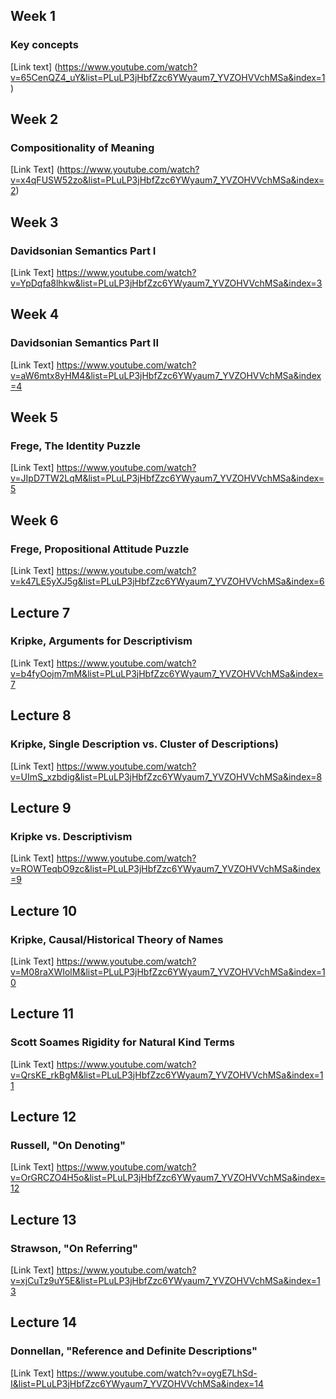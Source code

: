 


## Week 1
### Key concepts
[Link text] (https://www.youtube.com/watch?v=65CenQZ4_uY&list=PLuLP3jHbfZzc6YWyaum7_YVZOHVVchMSa&index=1)
## Week 2
### Compositionality of Meaning
[Link Text] (https://www.youtube.com/watch?v=x4qFUSW52zo&list=PLuLP3jHbfZzc6YWyaum7_YVZOHVVchMSa&index=2)
## Week 3
### Davidsonian Semantics Part I
[Link Text] https://www.youtube.com/watch?v=YpDqfa8lhkw&list=PLuLP3jHbfZzc6YWyaum7_YVZOHVVchMSa&index=3
## Week 4
### Davidsonian Semantics Part II
[Link Text] https://www.youtube.com/watch?v=aW6mtx8yHM4&list=PLuLP3jHbfZzc6YWyaum7_YVZOHVVchMSa&index=4
## Week 5
### Frege, The Identity Puzzle
[Link Text] https://www.youtube.com/watch?v=JIpD7TW2LqM&list=PLuLP3jHbfZzc6YWyaum7_YVZOHVVchMSa&index=5
## Week 6
### Frege, Propositional Attitude Puzzle
[Link Text] https://www.youtube.com/watch?v=k47LE5yXJ5g&list=PLuLP3jHbfZzc6YWyaum7_YVZOHVVchMSa&index=6
## Lecture 7
### Kripke, Arguments for Descriptivism
[Link Text] https://www.youtube.com/watch?v=b4fyOojm7mM&list=PLuLP3jHbfZzc6YWyaum7_YVZOHVVchMSa&index=7
## Lecture 8
### Kripke, Single Description vs. Cluster of Descriptions)
[Link Text] https://www.youtube.com/watch?v=UImS_xzbdig&list=PLuLP3jHbfZzc6YWyaum7_YVZOHVVchMSa&index=8
## Lecture 9
### Kripke vs. Descriptivism
[Link Text] https://www.youtube.com/watch?v=ROWTeqbO9zc&list=PLuLP3jHbfZzc6YWyaum7_YVZOHVVchMSa&index=9
## Lecture 10
### Kripke, Causal/Historical Theory of Names
[Link Text] https://www.youtube.com/watch?v=M08raXWIolM&list=PLuLP3jHbfZzc6YWyaum7_YVZOHVVchMSa&index=10
## Lecture 11
### Scott Soames Rigidity for Natural Kind Terms
[Link Text] https://www.youtube.com/watch?v=QrsKE_rkBgM&list=PLuLP3jHbfZzc6YWyaum7_YVZOHVVchMSa&index=11
## Lecture 12
### Russell, "On Denoting"
[Link Text] https://www.youtube.com/watch?v=OrGRCZO4H5o&list=PLuLP3jHbfZzc6YWyaum7_YVZOHVVchMSa&index=12
## Lecture 13
### Strawson, "On Referring"
[Link Text] https://www.youtube.com/watch?v=xjCuTz9uY5E&list=PLuLP3jHbfZzc6YWyaum7_YVZOHVVchMSa&index=13
## Lecture 14
### Donnellan, "Reference and Definite Descriptions"
[Link Text] https://www.youtube.com/watch?v=oygE7LhSd-I&list=PLuLP3jHbfZzc6YWyaum7_YVZOHVVchMSa&index=14
